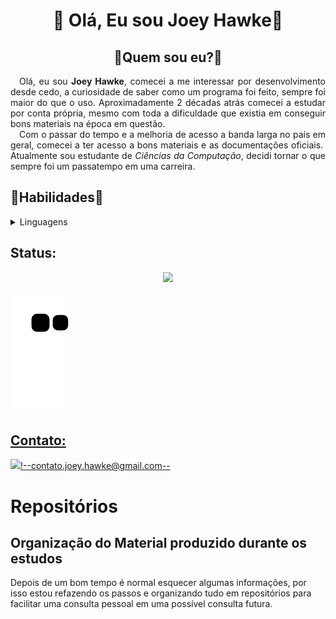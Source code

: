 <div>
 
 <h1 align="center">&#x1F44B; Olá, Eu sou Joey Hawke&#x1F44B;</h1>
 
</div>
 
<div>
 
 <h2 align="center">&#x1F4AD;Quem sou eu?&#x1F4AD; </h2>
 
 <p align="justify">&emsp;Olá, eu sou <strong>Joey Hawke</strong>, comecei a me interessar por desenvolvimento desde cedo, a curiosidade de saber como um programa foi feito, sempre foi maior do que o uso. Aproximadamente 2 décadas atrás comecei a estudar por conta própria, mesmo com toda a dificuldade que existia em conseguir bons materiais na época em questão.<br>&emsp;Com o passar do tempo e a melhoria de acesso a banda larga no país em geral, comecei a ter acesso a bons materiais e as documentações oficiais.  Atualmente sou estudante de <em>Ciências da Computação</em>, decidi tornar o que sempre foi um passatempo em uma carreira.</p>
 
</div>
 
<div>
 
 <h2>&#x1F331;Habilidades&#x1F331;</h2>
 
 <details>
  
  <summary>Linguagens</summary>
  
  <p></p>
  
  <p align="justify"> &emsp; <img src="./pictures/html-logo.png"> &emsp; <img src="./pictures/css-logo.png"> &emsp; <img src="./pictures/javascript-logo.png"> &emsp; <img src="./pictures/php-logo.png"> &emsp; <img src="./pictures/c-logo.png"> &emsp; <img src="./pictures/java-logo.png"></p>
  
 </details>
 
</div>

## Status:

  <div align="center">
    <a href="https://github.com/JoeyHawke">
    <!--<img height="180em" src="https://github-readme-stats.vercel.app/api?username=JoeyHawke&show_icons=true&theme=radical&include_all_commits=true&count_private=true"/>
    <!--<img height="180em" src="https://github-readme-stats.vercel.app/api?username=JoeyHawke&show_icons=true&theme=radical&include_all_commits=true&count_private=true"/>-->
    <!--<img height="180em" src="https://github-readme-stats.vercel.app/api/top-langs/?username=JoeyHawke&layout=compact&langs_count=7&theme=radical"/>-->
    <img src="https://github-profile-trophy.vercel.app/?username=JoeyHawke&row=1&theme=algolia&no-bg=true")/>
  </div>
<!--   
## Habilidades:
  
 <div style="display: inline_block"><br>
    <img align="center" alt="Hawke-HTML" height="50" width="50" src="https://cdn.jsdelivr.net/gh/devicons/devicon/icons/html5/html5-original.svg"/>
    <img align="center" alt="Hawke-CSS" height="50" width="50" src="https://cdn.jsdelivr.net/gh/devicons/devicon/icons/css3/css3-original.svg"/> 
    <img align="center" alt="Hawke-Js" height="50" width="50" src="https://cdn.jsdelivr.net/gh/devicons/devicon/icons/javascript/javascript-original.svg"/> 
    <img align="center" alt="Hawke-JAVA" height="50" width="50" src="https://cdn.jsdelivr.net/gh/devicons/devicon/icons/java/java-original-wordmark.svg"/>
    <img align="center" alt="Hawke-JAVA" height="50" width="50" src="https://cdn.jsdelivr.net/gh/devicons/devicon/icons/c/c-original.svg" />
  </div> -->

  ![Snake animation](https://github.com/JoeyHawke/JoeyHawke/blob/output/github-contribution-grid-snake.svg)
## Contato:
  
  <a href="mailto:contato.joey.hawke@gmail.com"><img src="https://img.shields.io/badge/Gmail-D14836?style=for-the-badge&logo=gmail&logoColor=white" target="_blank"></a><!--contato.joey.hawke@gmail.com-->
 

# Repositórios
  
## Organização do Material produzido durante os estudos
  
  Depois de um bom tempo é normal esquecer algumas informações, por isso estou refazendo os passos e organizando tudo em repositórios para facilitar uma consulta pessoal em uma possível consulta futura.
<!---
JoeyHawke/JoeyHawke is a ✨ special ✨ repository because its `README.md` (this file) appears on your GitHub profile.
You can click the Preview link to take a look at your changes.
--->
